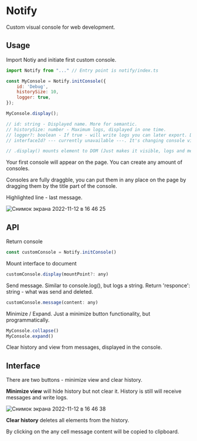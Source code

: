 # Notify

Custom visual console for web development.

## Usage

Import Notiy and initiate first custom console.

```js
import Notify from "..." // Entry point is notify/index.ts

const MyConsole = Notify.initConsole({
    id: 'Debug',
    historySize: 10,
    logger: true, 
});

MyConsole.display();

// id: string - Displayed name. More for semantic.
// historySize: number - Maximum logs, displayed in one time.
// logger?: boolean - If true - will write logs you can later export. Default - false.
// interfaceId? --- currently unavailable ---. It's changing console view interface. Default - 'terminal'.

// .display() mounts element to DOM (Just makes it visible, logs and messages are still working even it don't mounted). it can take a parameter - custom mount point. By default it's document.body.
```
Your first console will appear on the page. You can create any amount of consoles.

Consoles are fully draggble, you can put them in any place on the page by dragging them by the title part of the console.

Highlighted line - last message.

![Снимок экрана 2022-11-12 в 16 46 25](https://user-images.githubusercontent.com/118057254/201477439-fb154a49-2f29-41f6-a350-d67b79ef2f92.png)

## API

Return console
```js
const customConsole = Notify.initConsole()
```
Mount interface to document
```js
customConsole.display(mountPoint?: any)
```
Send message. Similar to console.log(), but logs a string.
Return 'responce': string - what was send and deleted.
```js
customConsole.message(content: any)
```
Minimize / Expand. Just a minimize button functionality, but programmatically.
```js
MyConsole.collapse()
MyConsole.expand()
```
Clear history and view from messages, displayed in the console.

## Interface

There are two buttons - minimize view and clear history.

**Minimize view** will hide history but not clear it. History is still will receive messages and write logs.

![Снимок экрана 2022-11-12 в 16 46 38](https://user-images.githubusercontent.com/118057254/201477848-5e4f4d8f-9f3a-4137-8a21-ef2264c268e6.png)

**Clear history** deletes all elements from the history.

By clicking on the any cell message content will be copied to clipboard.

